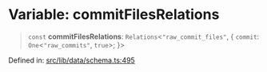 # Variable: commitFilesRelations

> `const` **commitFilesRelations**: `Relations`\<`"raw_commit_files"`, \{ `commit`: `One`\<`"raw_commits"`, `true`\>; \}\>

Defined in: [src/lib/data/schema.ts:495](https://github.com/elizaOS/elizaos.github.io/blob/4810f50019028b92f4f2a0ac31323fd787c7f288/src/lib/data/schema.ts#L495)
